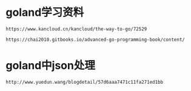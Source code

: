 # goland学习资料

```
https://www.kancloud.cn/kancloud/the-way-to-go/72529

https://chai2010.gitbooks.io/advanced-go-programming-book/content/
```

# goland中json处理

```
http://www.yuedun.wang/blogdetail/57d6aaa7471c11fa271ed1bb
```

